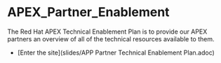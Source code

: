 # APEX_Partner_Enablement
The Red Hat APEX Technical Enablement Plan is to provide our APEX partners an overview of all of the technical resources available to them.

* [Enter the site](slides/APP Partner Technical Enablement Plan.adoc)
